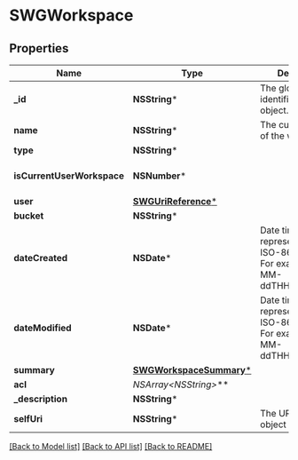# SWGWorkspace

## Properties
Name | Type | Description | Notes
------------ | ------------- | ------------- | -------------
**_id** | **NSString*** | The globally unique identifier for the object. | [optional] 
**name** | **NSString*** | The current name of the workspace. | 
**type** | **NSString*** |  | [optional] 
**isCurrentUserWorkspace** | **NSNumber*** |  | [optional] [default to @0]
**user** | [**SWGUriReference***](SWGUriReference.md) |  | [optional] 
**bucket** | **NSString*** |  | [optional] 
**dateCreated** | **NSDate*** | Date time is represented as an ISO-8601 string. For example: yyyy-MM-ddTHH:mm:ss.SSSZ | [optional] 
**dateModified** | **NSDate*** | Date time is represented as an ISO-8601 string. For example: yyyy-MM-ddTHH:mm:ss.SSSZ | [optional] 
**summary** | [**SWGWorkspaceSummary***](SWGWorkspaceSummary.md) |  | [optional] 
**acl** | **NSArray&lt;NSString*&gt;*** |  | [optional] 
**_description** | **NSString*** |  | [optional] 
**selfUri** | **NSString*** | The URI for this object | [optional] 

[[Back to Model list]](../README.md#documentation-for-models) [[Back to API list]](../README.md#documentation-for-api-endpoints) [[Back to README]](../README.md)


